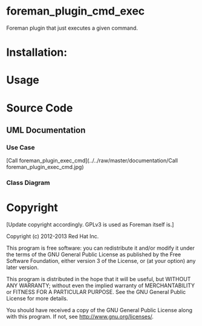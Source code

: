 # foreman_plugin_cmd_exec

Foreman plugin that just executes a given command.


# Installation:


# Usage

# Source Code

## UML Documentation

### Use Case

[Call foreman_plugin_exec_cmd](../../raw/master/documentation/Call foreman_plugin_exec_cmd.jpg)

### Class Diagram

# Copyright

[Update copyright accordingly.  GPLv3 is used as Foreman itself is.]

Copyright (c) 2012-2013 Red Hat Inc.

This program is free software: you can redistribute it and/or modify
it under the terms of the GNU General Public License as published by
the Free Software Foundation, either version 3 of the License, or
(at your option) any later version.

This program is distributed in the hope that it will be useful,
but WITHOUT ANY WARRANTY; without even the implied warranty of
MERCHANTABILITY or FITNESS FOR A PARTICULAR PURPOSE.  See the
GNU General Public License for more details.

You should have received a copy of the GNU General Public License
along with this program.  If not, see <http://www.gnu.org/licenses/>.
